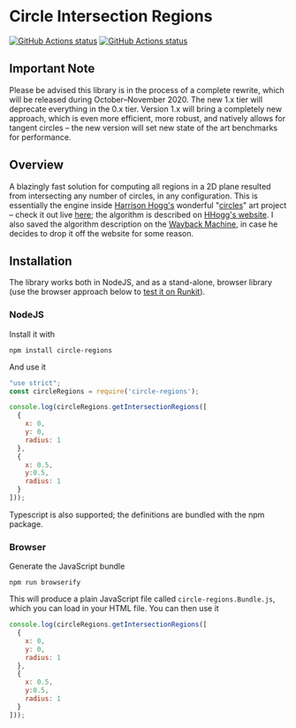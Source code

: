# Circle Intersection Regions
[![GitHub Actions status](https://github.com/gutza/circle-regions/workflows/mocha%20test/badge.svg?branch=master)](https://github.com/gutza/circle-regions/actions)
[![GitHub Actions status](https://github.com/gutza/circle-regions/workflows/browserify/badge.svg?branch=master)](https://github.com/gutza/circle-regions/actions)

## Important Note
Please be advised this library is in the process of a complete rewrite, which will be released during October–November 2020.
The new 1.x tier will deprecate everything in the 0.x tier.
Version 1.x will bring a completely new approach, which is even more efficient, more robust, and natively allows for tangent circles – the new version will set new state of the art benchmarks for performance.

## Overview
A blazingly fast solution for computing all regions in a 2D plane resulted from intersecting any number of circles, in any configuration.
This is essentially the engine inside [Harrison Hogg's](http://hogg.io/) wonderful "[circles](https://github.com/HHogg/circles)" art project – check it out live [here](https://circles.hogg.io/); the algorithm is described on [HHogg's website](https://hogg.io/writings/circle-intersections).
I also saved the algorithm description on the [Wayback Machine](https://web.archive.org/web/20200930112821/https://hogg.io/writings/circle-intersections), in case he decides to drop it off the website for some reason.

## Installation
The library works both in NodeJS, and as a stand-alone, browser library (use the browser approach below to [test it on Runkit](https://npm.runkit.com/circle-regions)).

### NodeJS
Install it with

```shell
npm install circle-regions
```

And use it

```javascript
"use strict";
const circleRegions = require('circle-regions');

console.log(circleRegions.getIntersectionRegions([
  {
    x: 0,
    y: 0,
    radius: 1
  },
  {
    x: 0.5,
    y:0.5,
    radius: 1
  }
]));
```

Typescript is also supported; the definitions are bundled with the npm package.

### Browser
Generate the JavaScript bundle

```shell
npm run browserify
```

This will produce a plain JavaScript file called `circle-regions.Bundle.js`, which you can load in your HTML file. You can then use it

```javascript
console.log(circleRegions.getIntersectionRegions([
  {
    x: 0,
    y: 0,
    radius: 1
  },
  {
    x: 0.5,
    y:0.5,
    radius: 1
  }
]));
```
